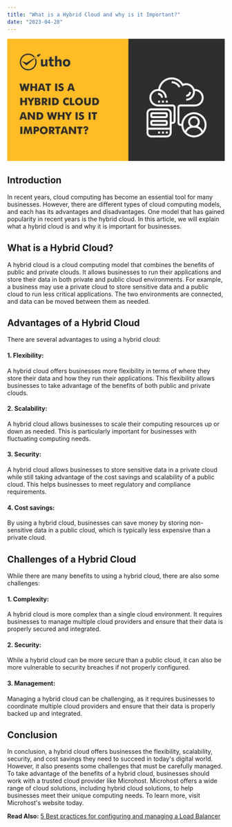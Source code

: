 ```yaml
---
title: "What is a Hybrid Cloud and why is it Important?"
date: "2023-04-28"
---
```


![What is a Hybrid Cloud and why is it Important?](images/What-is-a-Hybrid-Cloud-and-why-is-it-Important.jpg)

## **Introduction**

In recent years, cloud computing has become an essential tool for many businesses. However, there are different types of cloud computing models, and each has its advantages and disadvantages. One model that has gained popularity in recent years is the hybrid cloud. In this article, we will explain what a hybrid cloud is and why it is important for businesses.

## **What is a Hybrid Cloud?**

A hybrid cloud is a cloud computing model that combines the benefits of public and private clouds. It allows businesses to run their applications and store their data in both private and public cloud environments. For example, a business may use a private cloud to store sensitive data and a public cloud to run less critical applications. The two environments are connected, and data can be moved between them as needed.

## **Advantages of a Hybrid Cloud**

There are several advantages to using a hybrid cloud:

#### 1\. **Flexibility:**

A hybrid cloud offers businesses more flexibility in terms of where they store their data and how they run their applications. This flexibility allows businesses to take advantage of the benefits of both public and private clouds.

#### 2\. **Scalability:**

A hybrid cloud allows businesses to scale their computing resources up or down as needed. This is particularly important for businesses with fluctuating computing needs.

#### 3\. **Security:**

A hybrid cloud allows businesses to store sensitive data in a private cloud while still taking advantage of the cost savings and scalability of a public cloud. This helps businesses to meet regulatory and compliance requirements.

#### 4\. **Cost savings:**

By using a hybrid cloud, businesses can save money by storing non-sensitive data in a public cloud, which is typically less expensive than a private cloud.

## **Challenges of a Hybrid Cloud**

While there are many benefits to using a hybrid cloud, there are also some challenges:

#### 1\. **Complexity:**

A hybrid cloud is more complex than a single cloud environment. It requires businesses to manage multiple cloud providers and ensure that their data is properly secured and integrated.

#### 2\. **Security:**

While a hybrid cloud can be more secure than a public cloud, it can also be more vulnerable to security breaches if not properly configured.

#### 3\. **Management:**

Managing a hybrid cloud can be challenging, as it requires businesses to coordinate multiple cloud providers and ensure that their data is properly backed up and integrated.

## **Conclusion**

In conclusion, a hybrid cloud offers businesses the flexibility, scalability, security, and cost savings they need to succeed in today's digital world. However, it also presents some challenges that must be carefully managed. To take advantage of the benefits of a hybrid cloud, businesses should work with a trusted cloud provider like Microhost. Microhost offers a wide range of cloud solutions, including hybrid cloud solutions, to help businesses meet their unique computing needs. To learn more, visit Microhost's website today.

**Read Also:** [5 Best practices for configuring and managing a Load Balancer](https://utho.com/docs/tutorial/5-best-practices-for-configuring-and-managing-a-load-balancer/)

